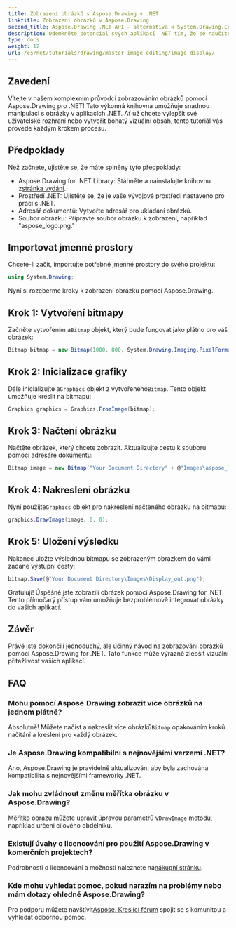 ```yaml
---
title: Zobrazení obrázků s Aspose.Drawing v .NET
linktitle: Zobrazení obrázků v Aspose.Drawing
second_title: Aspose.Drawing .NET API – alternativa k System.Drawing.Common
description: Odemkněte potenciál svých aplikací .NET tím, že se naučíte, jak snadno zobrazovat obrázky pomocí knihovny Aspose.Drawing. Tento komplexní tutoriál poskytuje jasného průvodce krok za krokem.
type: docs
weight: 12
url: /cs/net/tutorials/drawing/master-image-editing/image-display/
---
```

## Zavedení

Vítejte v našem komplexním průvodci zobrazováním obrázků pomocí Aspose.Drawing pro .NET! Tato výkonná knihovna umožňuje snadnou manipulaci s obrázky v aplikacích .NET. Ať už chcete vylepšit své uživatelské rozhraní nebo vytvořit bohatý vizuální obsah, tento tutoriál vás provede každým krokem procesu.

## Předpoklady

Než začnete, ujistěte se, že máte splněny tyto předpoklady:

-  Aspose.Drawing for .NET Library: Stáhněte a nainstalujte knihovnu z[stránka vydání](https://releases.aspose.com/drawing/net/).
- Prostředí .NET: Ujistěte se, že je vaše vývojové prostředí nastaveno pro práci s .NET.
- Adresář dokumentů: Vytvořte adresář pro ukládání obrázků.
- Soubor obrázku: Připravte soubor obrázku k zobrazení, například "aspose_logo.png."

## Importovat jmenné prostory

Chcete-li začít, importujte potřebné jmenné prostory do svého projektu:

```csharp
using System.Drawing;
```

Nyní si rozeberme kroky k zobrazení obrázku pomocí Aspose.Drawing.

## Krok 1: Vytvoření bitmapy

 Začněte vytvořením a`Bitmap` objekt, který bude fungovat jako plátno pro váš obrázek:

```csharp
Bitmap bitmap = new Bitmap(1000, 800, System.Drawing.Imaging.PixelFormat.Format32bppPArgb);
```

## Krok 2: Inicializace grafiky

 Dále inicializujte a`Graphics` objekt z vytvořeného`Bitmap`. Tento objekt umožňuje kreslit na bitmapu:

```csharp
Graphics graphics = Graphics.FromImage(bitmap);
```

## Krok 3: Načtení obrázku

Načtěte obrázek, který chcete zobrazit. Aktualizujte cestu k souboru pomocí adresáře dokumentu:

```csharp
Bitmap image = new Bitmap("Your Document Directory" + @"Images\aspose_logo.png");
```

## Krok 4: Nakreslení obrázku

 Nyní použijte`Graphics` objekt pro nakreslení načteného obrázku na bitmapu:

```csharp
graphics.DrawImage(image, 0, 0);
```

## Krok 5: Uložení výsledku

Nakonec uložte výslednou bitmapu se zobrazeným obrázkem do vámi zadané výstupní cesty:

```csharp
bitmap.Save(@"Your Document Directory\Images\Display_out.png");
```

Gratuluji! Úspěšně jste zobrazili obrázek pomocí Aspose.Drawing for .NET. Tento přímočarý přístup vám umožňuje bezproblémově integrovat obrázky do vašich aplikací.

## Závěr

Právě jste dokončili jednoduchý, ale účinný návod na zobrazování obrázků pomocí Aspose.Drawing for .NET. Tato funkce může výrazně zlepšit vizuální přitažlivost vašich aplikací.

## FAQ

### Mohu pomocí Aspose.Drawing zobrazit více obrázků na jednom plátně?

 Absolutně! Můžete načíst a nakreslit více obrázků`Bitmap` opakováním kroků načítání a kreslení pro každý obrázek.

### Je Aspose.Drawing kompatibilní s nejnovějšími verzemi .NET?

Ano, Aspose.Drawing je pravidelně aktualizován, aby byla zachována kompatibilita s nejnovějšími frameworky .NET.

### Jak mohu zvládnout změnu měřítka obrázku v Aspose.Drawing?

 Měřítko obrazu můžete upravit úpravou parametrů v`DrawImage` metodu, například určení cílového obdélníku.

### Existují úvahy o licencování pro použití Aspose.Drawing v komerčních projektech?

 Podrobnosti o licencování a možnosti naleznete na[nákupní stránku](https://purchase.conholdate.com/buy).

### Kde mohu vyhledat pomoc, pokud narazím na problémy nebo mám dotazy ohledně Aspose.Drawing?

Pro podporu můžete navštívit[Aspose. Kreslící fórum](https://forum.aspose.com/c/diagram/17) spojit se s komunitou a vyhledat odbornou pomoc.